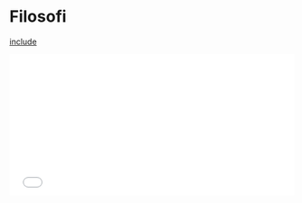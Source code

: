 # Filosofi

[include](om_denna_wiki.md)

<iframe src="x_meta/0_includes/commits/?username=itsmakingme292&repo=filosofi&branch=gh-pages&limit=5"
  allowtransparency="true" frameborder="0" scrolling="auto" width="100%" height="250px"></iframe>